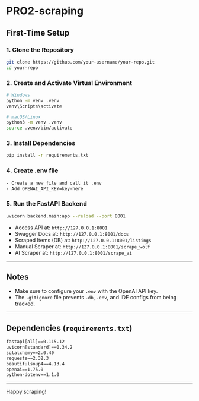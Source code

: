 # PRO2-scraping

## First-Time Setup

### 1. Clone the Repository

```bash
git clone https://github.com/your-username/your-repo.git
cd your-repo
```

### 2. Create and Activate Virtual Environment

```bash
# Windows
python -m venv .venv
venv\Scripts\activate

# macOS/Linux
python3 -m venv .venv
source .venv/bin/activate
```

### 3. Install Dependencies

```bash
pip install -r requirements.txt
```

### 4. Create .env file

```bash
- Create a new file and call it .env
- Add OPENAI_API_KEY=key-here
```

### 5. Run the FastAPI Backend

```bash
uvicorn backend.main:app --reload --port 8001

```

- Access API at: `http://127.0.0.1:8001`
- Swagger Docs at: `http://127.0.0.1:8001/docs`
- Scraped Items (DB) at: `http://127.0.0.1:8001/listings`
- Manual Scraper at: `http://127.0.0.1:8001/scrape_wolf`
- AI Scraper at: `http://127.0.0.1:8001/scrape_ai`

---

## Notes

- Make sure to configure your `.env` with the OpenAI API key.
- The `.gitignore` file prevents `.db`, `.env`, and IDE configs from being tracked.

---

## Dependencies (`requirements.txt`)

```txt
fastapi[all]==0.115.12
uvicorn[standard]==0.34.2
sqlalchemy==2.0.40
requests==2.32.3
beautifulsoup4==4.13.4
openai==1.75.0
python-dotenv==1.1.0
```

---

Happy scraping!
